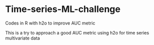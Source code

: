 # Time-series-ML-challenge
Codes in R with h2o to improve AUC metric

This is a try  to approach a good AUC metric using h2o for time series multivariate data
